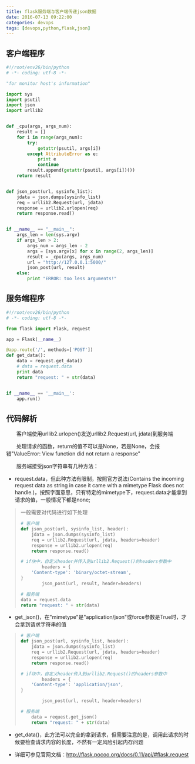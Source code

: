 ```yaml
---
title: flask服务端与客户端传递json数据
date: 2016-07-13 09:22:00
categories: devops
tags: [devops,python,flask,json]
---
```

## 客户端程序
``` python
#!/root/env26/bin/python
# -*- coding: utf-8 -*-

"for monitor host's information"

import sys
import psutil
import json
import urllib2


def _cpu(args, args_num):
    result = []
    for i in range(args_num):
        try:
            getattr(psutil, args[i])
        except AttributeError as e:
            print e
            continue
        result.append(getattr(psutil, args[i])())
    return result


def json_post(url, sysinfo_list):
    jdata = json.dumps(sysinfo_list)
    req = urllib2.Request(url, jdata)
    response = urllib2.urlopen(req)
    return response.read()


if __name__ == "__main__":
    args_len = len(sys.argv)
    if args_len > 2:
        args_num = args_len - 2
        args = [sys.argv[x] for x in range(2, args_len)]
        result = _cpu(args, args_num)
        url = "http://127.0.0.1:5000/"
        json_post(url, result)
    else:
        print "ERROR: too less arguments!"
```
<!--more-->


## 服务端程序
``` python
#!/root/env26/bin/python
# -*- coding: utf-8 -*-

from flask import Flask, request

app = Flask(__name__)

@app.route('/', methods=['POST'])
def get_data():
    data = request.get_data()
    # data = request.data
    print data
    return "request: " + str(data)


if __name__ == '__main__':
    app.run()
```


## 代码解析
&emsp;&emsp;客户端使用urllib2.urlopen()发送urllib2.Request(url, jdata)到服务端

&emsp;&emsp;处理请求的函数，return的值不可以是None，若是None，会报错"ValueError: View function did not return a response"

&emsp;&emsp;服务端接受json字符串有几种方法：
* request.data，但此种方法有限制，按照官方说法(Contains the incoming request data as string in case it came with a mimetype Flask does not handle.)，按照字面意思，只有特定的mimetype下，request.data才能拿到请求的值，一般情况下都是none;
> 一般需要对代码进行如下处理
> ``` python
> # 客户端
> def json_post(url, sysinfo_list, header):
>     jdata = json.dumps(sysinfo_list)
>     req = urllib2.Request(url, jdata, headers=header)
>     response = urllib2.urlopen(req)
>     return response.read()
>
> # if块中，自定义header并传入到urllib2.Request()的headers参数中
>         headers = {
>     'Content-type': 'binary/octet-stream',
> }
>         json_post(url, result, header=headers)
> ```
>
> ``` python
> # 服务端
> data = request.data
> return "request: " + str(data)
> ```


* get_json()，在"mimetype"是"application/json"或force参数是True时，才会拿到请求字符串的值
> ``` python
> # 客户端
> def json_post(url, sysinfo_list, header):
>     jdata = json.dumps(sysinfo_list)
>     req = urllib2.Request(url, jdata, headers=header)
>     response = urllib2.urlopen(req)
>     return response.read()
>
> # if块中，自定义header传入到urllib2.Request()的headers参数中
>         headers = {
>     'Content-type': 'application/json',
> }
>
>         json_post(url, result, header=headers)
> ```
>
> ``` python
> # 服务端
>     data = request.get_json()
>     return "request: " + str(data)
> ```


* get_data()，此方法可以完全的拿到请求，但需要注意的是，调用此请求的时候要检查请求内容的长度，不然有一定风险引起内存问题

* 详细可参见官网文档：http://flask.pocoo.org/docs/0.11/api/#flask.request